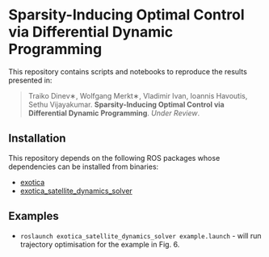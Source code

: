 # Sparsity-Inducing Optimal Control via Differential Dynamic Programming

This repository contains scripts and notebooks to reproduce the results presented in:

> Traiko Dinev∗, Wolfgang Merkt∗, Vladimir Ivan, Ioannis Havoutis, Sethu Vijayakumar. **Sparsity-Inducing Optimal Control via Differential Dynamic Programming**. _Under Review_.

## Installation

This repository depends on the following ROS packages whose dependencies can be installed from binaries:

  - [exotica](https://github.com/ipab-slmc/exotica)
  - [exotica_satellite_dynamics_solver](https://github.com/ipab-slmc/exotica_satellite_dynamics_solver)

<!-- We also provide a Dockerfile to make installation easier. -->

## Examples

  - `roslaunch exotica_satellite_dynamics_solver example.launch` - will run trajectory optimisation for the example in Fig. 6.

